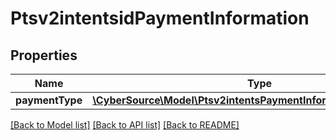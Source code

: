 # Ptsv2intentsidPaymentInformation

## Properties
Name | Type | Description | Notes
------------ | ------------- | ------------- | -------------
**paymentType** | [**\CyberSource\Model\Ptsv2intentsPaymentInformationPaymentType**](Ptsv2intentsPaymentInformationPaymentType.md) |  | [optional] 

[[Back to Model list]](../README.md#documentation-for-models) [[Back to API list]](../README.md#documentation-for-api-endpoints) [[Back to README]](../README.md)


